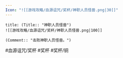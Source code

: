 ```yaml
---
Icon: "![[游戏攻略/血源诅咒/奖杯/神职人员怪兽.png|30]]"
---
```

```ad-common-bronze-trophy
title: (Title:: "神职人员怪兽")
![[游戏攻略/血源诅咒/奖杯/神职人员怪兽.png|100]]

(Comment:: "击败神职人员怪兽。")
```

#血源诅咒/奖杯 #奖杯 #奖杯/铜
